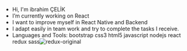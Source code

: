-  Hi, I'm ibrahim ÇELİK
-  I’m currently working on React
-  I want to improve myself in React Native and Backend
-  I adapt easily in team work and try to complete the tasks I receive.
-  Languages and Tools:
bootstrap css3 html5 javascript nodejs react redux sass![redux-original](https://github.com/ibrahimcelik1804/ibrahimcelik1804/assets/143838077/aba35f2a-1838-4f94-8455-afcba3659562)
